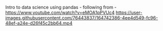 Intro to data science using pandas - following from - https://www.youtube.com/watch?v=eMOA1pPVUc4 
https://user-images.githubusercontent.com/76443837/164742386-4ee4d549-fc96-48ef-a24e-d26f45c2bb64.mp4
